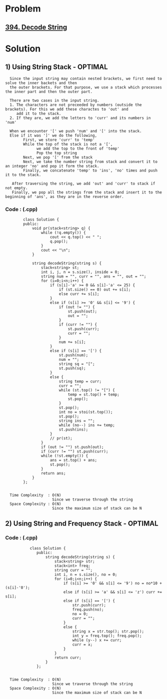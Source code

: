 # Problem

## [394. Decode String](https://leetcode.com/problems/decode-string/)


# Solution 

## 1) Using String Stack - OPTIMAL

      Since the input string may contain nested brackets, we first need to solve the inner backets and then 
      the outer brackets. For that purpose, we use a stack which processes the inner part and then the outer part.
      
      There are two cases in the input string.
      1. The characters are not preceeded by numbers (outside the brackets). For this we add these charactes to 'out' and 
         add it to the stack.
      2. If they are, we add the letters to 'curr' and its numbers in 'num'
      
      When we encounter '[' we push 'num' and '[' into the stack.
      Else if it was ']' we do the following,
            First, we store 'curr' to 'temp'
            While the top of the stack is not a '[',
                  we add the top to the front of 'temp'
                  Pop the top string
            Next, we pop '[' from the stack
            Next, we take the number string from stack and convert it to an integer 'no' and pop it form the stack.
            Finally, we concatenate 'temp' to 'ins', 'no' times and push it to the stack.
            
       After traversing the string, we add 'out' and 'curr' to stack if not empty.
       Finally, we pop all the strings from the stack and insert it to the beginning of 'ans', as they are in the reverse order.
      
      
   ### Code : (.cpp)
    
            class Solution {
            public:
                void pr(stack<string> q) {
                    while (!q.empty()) {
                        cout << q.top() << " ";
                        q.pop();
                    }
                    cout << "\n";
                }

                string decodeString(string s) {
                    stack<string> st;
                    int i, j, n = s.size(), inside = 0;
                    string num = "", curr = "", ans = "", out = "";
                    for (i=0;i<n;i++) {
                        if (s[i]-'a' >= 0 && s[i]-'a' <= 25) {
                            if (st.size() == 0) out += s[i];
                            else curr += s[i];
                        }
                        else if (s[i] >= '0' && s[i] <= '9') {
                            if (out != "") {
                                st.push(out);
                                out = "";
                            }
                            if (curr != "") {
                                st.push(curr);
                                curr = "";
                            }
                            num += s[i];
                        }
                        else if (s[i] == '[') {
                            st.push(num);
                            num = "";
                            string sq = "[";
                            st.push(sq);
                        } 
                        else {
                            string temp = curr;
                            curr = "";
                            while (st.top() != "[") {
                                temp = st.top() + temp;
                                st.pop();
                            }
                            st.pop();
                            int no = stoi(st.top());
                            st.pop();
                            string ins = "";
                            while (no--) ins += temp;
                            st.push(ins);
                        }
                        // pr(st);
                    }
                    if (out != "") st.push(out);
                    if (curr != "") st.push(curr);
                    while (!st.empty()) {
                        ans = st.top() + ans;
                        st.pop();
                    }
                    return ans;
                }
            };

 
      Time Complexity  : O(N) 
                         Since we traverse through the string
      Space Complexity : O(N)
                         Since the maximum size of stack can be N
                         
                         
## 2) Using String and Frequency Stack - OPTIMAL

      
   ### Code : (.cpp)
    
               class Solution {
                  public:
                      string decodeString(string s) {
                          stack<string> str;
                          stack<int> freq;
                          string curr = "";
                          int i, n = s.size(), no = 0;
                          for (i=0;i<n;i++) {
                              if (s[i] >= '0' && s[i] <= '9') no = no*10 + (s[i]-'0');
                              else if (s[i] >= 'a' && s[i] <= 'z') curr += s[i];
                              else if (s[i] == '[') {
                                  str.push(curr);
                                  freq.push(no);
                                  no = 0;
                                  curr = "";
                              }
                              else {
                                  string x = str.top(); str.pop();
                                  int y = freq.top(); freq.pop();
                                  while (y--) x += curr;
                                  curr = x;
                              }
                          }
                          return curr;
                      }
                  };

 
      Time Complexity  : O(N) 
                         Since we traverse through the string
      Space Complexity : O(N)
                         Since the maximum size of stack can be N
